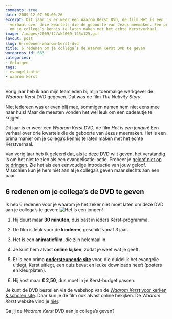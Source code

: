 ```yaml
---
comments: true
date: 2009-12-07 08:00:26
excerpt: Dit jaar is er weer een Waarom Kerst DVD, de film Het is een jongen! Een
  verhaal over drie kwartels die de geboorte van Jezus meemaken. Een prima manier
  om je collega’s kennis te laten maken met het echte Kerstverhaal.
image: /images/2009/12/wk2009-125x125.gif
layout: post
slug: 6-redenen-waarom-kerst-dvd
title: 6 redenen om je collega’s de Waarom Kerst DVD te geven
wordpress_id: 663
categories:
- Getuigen
tags:
- evangelisatie
- waarom kerst
---
```


Vorig jaar heb ik aan mijn teamleden bij mijn toenmalige werkgever de _Waarom Kerst_ DVD gegeven. Dat was de film _The Nativity Story_.

Niet iedereen was er even blij mee, sommigen namen hem niet eens mee naar huis! Maar de meesten vonden het wel leuk om een cadeautje te krijgen.

Dit jaar is er weer een _Waarom Kerst_ DVD, de film _Het is een jongen!_ Een verhaal over drie kwartels die de geboorte van Jezus meemaken. Het is een prima manier om je collega’s kennis te laten maken met het echte Kerstverhaal.

Van vorig jaar heb ik geleerd dat, als je deze DVD wilt geven, het verstandig is om het niet te zien als een evangelisatie-actie. Probeer je [geloof niet op te dringen](/2009/08/03/drijft-de-liefde-van-christus-jou/). Zie het als een eenvoudige introductie van jouw geloof. Misschien kun je hem niet aan al je collega’s geven maar slechts aan een paar.




## 6 redenen om je collega’s de DVD te geven


Ik heb 6 redenen voor je waarom je het zeker niet moet laten om deze DVD aan je collega’s te geven:
![Het is een jongen!](/images/2009/12/Hetiseenjongen_thumb-300x225.jpg)


	
  1. Hij duurt maar **30 minuten**, dus past in ieders Kerst-programma.

	
  2. De film is leuk voor de **kinderen**, geschikt vanaf 3 jaar.

	
  3. Het is een **animatiefilm**, die zijn helemaal in.

	
  4. Je kunt hem alvast **online kijken**, zodat je weet wat je geeft.

	
  5. Er is een prima **[ondersteunende site](http://www.waaromkerst.nl/)** voor, die duidelijk het evangelie uitlegt, Kerst uitlegt, een quiz bevat en leuke downloads heeft (posters en kleurplaten).

	
  6. Hij kost maar **€ 2,50**, dus moet in je Kerst-budget passen.


Je kunt de DVD bestellen via de webshop van de [_Waarom Kerst_ voor kerken & scholen site](http://www.waaromkerst.nl/kerken/). Daar kun je de film ook alvast online bekijken. De _Waarom Kerst_ website vind je [hier](http://www.waaromkerst.nl/).

Ga jij de _Waarom Kerst_ DVD aan je collega’s geven?
